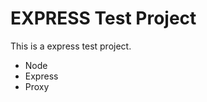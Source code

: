 EXPRESS Test Project
====================

This is a express test project.
 
* Node 
* Express
* Proxy